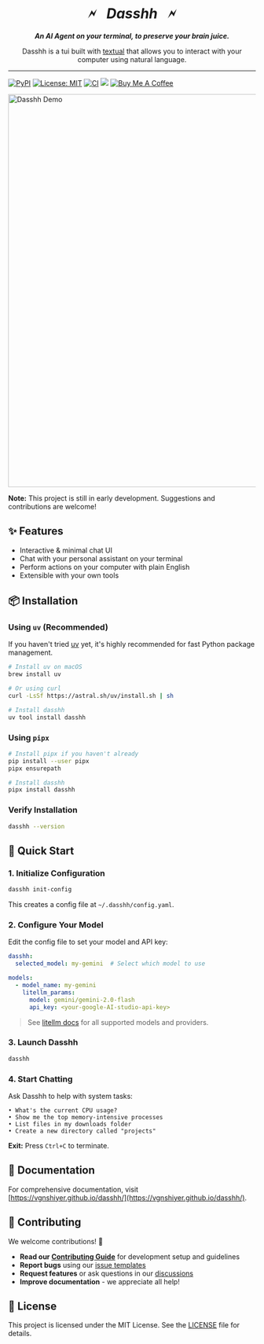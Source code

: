 <div align="center">

# 🗲 &nbsp; *Dasshh* &nbsp; 🗲

***An AI Agent on your terminal, to preserve your brain juice.***

Dasshh is a tui built with [textual](https://textual.textualize.io/) that allows you to interact with your computer using natural language.

</div>

<hr>

[![PyPI](https://img.shields.io/pypi/v/dasshh.svg)](https://pypi.org/project/dasshh/)
[![License: MIT](https://img.shields.io/badge/License-MIT-yellow.svg)](https://opensource.org/licenses/MIT)
[![CI](https://github.com/vgnshiyer/dasshh/workflows/CI/badge.svg)](https://github.com/vgnshiyer/dasshh/actions/workflows/ci.yml)
[![](https://img.shields.io/badge/Follow-vgnshiyer-0A66C2?logo=linkedin)](https://www.linkedin.com/comm/mynetwork/discovery-see-all?usecase=PEOPLE_FOLLOWS&followMember=vgnshiyer)
[![Buy Me A Coffee](https://img.shields.io/badge/Buy%20Me%20A%20Coffee-Donate-yellow.svg?logo=buymeacoffee)](https://www.buymeacoffee.com/vgnshiyer)

<img src="assets/feature1.gif" alt="Dasshh Demo" width="800">

**Note:** This project is still in early development. Suggestions and contributions are welcome!

## ✨ Features 

- Interactive & minimal chat UI
- Chat with your personal assistant on your terminal
- Perform actions on your computer with plain English
- Extensible with your own tools

## 📦 Installation

### Using `uv` (Recommended)

If you haven't tried [uv](https://github.com/astral-sh/uv) yet, it's highly recommended for fast Python package management.

```bash
# Install uv on macOS
brew install uv

# Or using curl
curl -LsSf https://astral.sh/uv/install.sh | sh

# Install dasshh
uv tool install dasshh
```

### Using `pipx`

```bash
# Install pipx if you haven't already
pip install --user pipx
pipx ensurepath

# Install dasshh
pipx install dasshh
```

### Verify Installation

```bash
dasshh --version
```

## 🚀 Quick Start

### 1. Initialize Configuration

```bash
dasshh init-config
```

This creates a config file at `~/.dasshh/config.yaml`.

### 2. Configure Your Model

Edit the config file to set your model and API key:

```yaml
dasshh:
  selected_model: my-gemini  # Select which model to use

models:
  - model_name: my-gemini
    litellm_params:
      model: gemini/gemini-2.0-flash
      api_key: <your-google-AI-studio-api-key>
```

> See [litellm docs](https://docs.litellm.ai/docs/providers) for all supported models and providers.

### 3. Launch Dasshh

```bash
dasshh
```

### 4. Start Chatting

Ask Dasshh to help with system tasks:

```
• What's the current CPU usage?
• Show me the top memory-intensive processes  
• List files in my downloads folder
• Create a new directory called "projects"
```

**Exit:** Press `Ctrl+C` to terminate.

## 📖 Documentation

For comprehensive documentation, visit [https://vgnshiyer.github.io/dasshh/](https://vgnshiyer.github.io/dasshh/).

## 🤝 Contributing

We welcome contributions! 🎉 

- **Read our [Contributing Guide](CONTRIBUTING.md)** for development setup and guidelines
- **Report bugs** using our [issue templates](.github/ISSUE_TEMPLATE/)
- **Request features** or ask questions in our [discussions](https://github.com/vgnshiyer/dasshh/discussions)
- **Improve documentation** - we appreciate all help!

## 📝 License

This project is licensed under the MIT License. See the [LICENSE](LICENSE) file for details.

